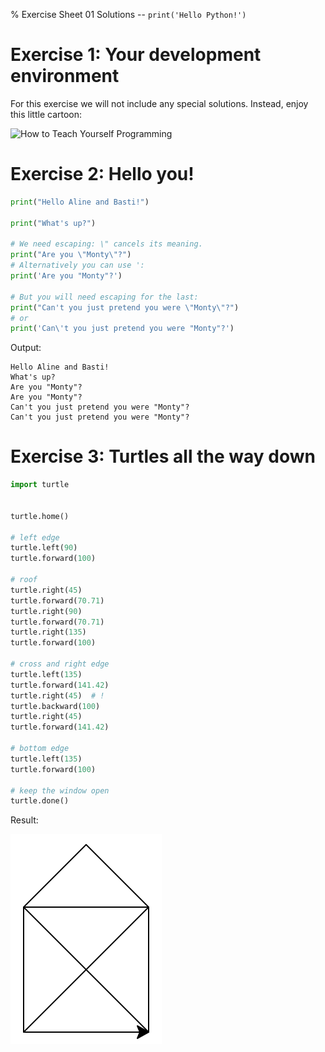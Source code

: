 % Exercise Sheet 01 Solutions -- `print('Hello Python!')`

# Exercise 1: Your development environment

For this exercise we will not include any special solutions. Instead, enjoy this little cartoon:

![How to Teach Yourself Programming](http://abstrusegoose.com/strips/ars_longa_vita_brevis.png "How to Teach Yourself Programming")


# Exercise 2: Hello you!

```python
print("Hello Aline and Basti!")

print("What's up?")

# We need escaping: \" cancels its meaning.
print("Are you \"Monty\"?")
# Alternatively you can use ':
print('Are you "Monty"?')

# But you will need escaping for the last:
print("Can't you just pretend you were \"Monty\"?")
# or
print('Can\'t you just pretend you were "Monty"?')
```

Output:

```
Hello Aline and Basti!
What's up?
Are you "Monty"?
Are you "Monty"?
Can't you just pretend you were "Monty"?
Can't you just pretend you were "Monty"?
```

# Exercise 3: Turtles all the way down

```python
import turtle


turtle.home()

# left edge
turtle.left(90)
turtle.forward(100)

# roof
turtle.right(45)
turtle.forward(70.71)
turtle.right(90)
turtle.forward(70.71)
turtle.right(135)
turtle.forward(100)

# cross and right edge
turtle.left(135)
turtle.forward(141.42)
turtle.right(45)  # !
turtle.backward(100)
turtle.right(45)
turtle.forward(141.42)

# bottom edge
turtle.left(135)
turtle.forward(100)

# keep the window open
turtle.done()
```

Result:

![St. Nicholas' house](imgs/saintnicholashouse.png "St. Nicholas' house")

